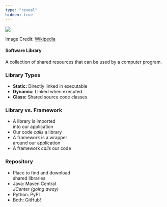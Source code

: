 ```yaml
---
type: "reveal"
hidden: true
---
```


<section>
    <img class="plain stretch" src="/cc410/images/14/ogg_vorbis.svg">
    <p class="imagecredit">Image Credit: <a href="https://commons.wikimedia.org/w/index.php?title=File:Ogg_vorbis_libs_and_application_dia.svg&oldid=456091091">Wikipedia</a></p>
</section>
<section>
    <h4>Software Library</h4>
    <p>A collection of shared resources that can be used by a computer program.</p>
</section>
<section>
    <h3>Library Types</h3>
    <ul>
        <li><b>Static:</b> Directly linked in executable</li>
        <li><b>Dynamic:</b> Linked when executed</li>
        <li><b>Class:</b> Shared source code classes</li>
    </ul>
</section>
<section>
    <h3>Library vs. Framework</h3>
    <ul>
        <li>A library is imported<br>into our application</li>
        <li>Our code <i>calls</i> a library</li>
        <li>A framework is a wrapper<br>around our application</li>
        <li>A framework <i>calls</i> our code</li>
    </ul>
</section>
<section>
    <h3>Repository</h3>
    <ul>
        <li>Place to find and download<br>shared libraries</li>
        <li>Java: Maven Central<br><i>JCenter (going away)</i></li>
        <li>Python: PyPI</li>
        <li>Both: GitHub!</li>
    </ul>
</section>